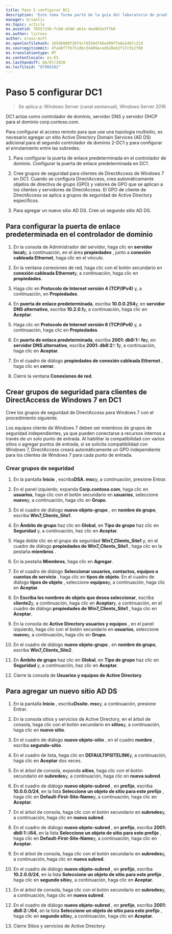 ```yaml
---
title: Paso 5 configurar DC1
description: 'Este tema forma parte de la guía del laboratorio de pruebas: demostración de una implementación multisitio de DirectAccess para Windows Server 2016'
manager: brianlic
ms.topic: article
ms.assetid: 70357156-fcb0-4346-a61e-4ea963e3ffb0
ms.author: lizross
author: eross-msft
ms.openlocfilehash: 165db880f36f4cf4559d746ed99f7e6a2d87c21d
ms.sourcegitcommit: dfa48f77b751dbc34409aced628eb2f17c912f08
ms.translationtype: MT
ms.contentlocale: es-ES
ms.lasthandoff: 08/07/2020
ms.locfileid: "87969162"
---
```

# <a name="step-5-configure-dc1"></a>Paso 5 configurar DC1

>Se aplica a: Windows Server (canal semianual), Windows Server 2016

DC1 actúa como controlador de dominio, servidor DNS y servidor DHCP para el dominio corp.contoso.com.

Para configurar el acceso remoto para que use una topología multisitio, es necesario agregar un sitio Active Directory Domain Services (AD DS) adicional para el segundo controlador de dominio 2-DC1 y para configurar el enrutamiento entre las subredes.

1. Para configurar la puerta de enlace predeterminada en el controlador de dominio. Configurar la puerta de enlace predeterminada en DC1.

2. Cree grupos de seguridad para clientes de DirectAccess de Windows 7 en DC1. Cuando se configura DirectAccess, crea automáticamente objetos de directiva de grupo (GPO) y valores de GPO que se aplican a los clientes y servidores de DirectAccess. El GPO de cliente de DirectAccess se aplica a grupos de seguridad de Active Directory específicos.

3. Para agregar un nuevo sitio AD DS. Cree un segundo sitio AD DS.

## <a name="to-configure-the-default-gateway-on-the-domain-controller"></a>Para configurar la puerta de enlace predeterminada en el controlador de dominio

1.  En la consola de Administrador del servidor, haga clic en **servidor local**y, a continuación, en el área **propiedades** , junto a **conexión cableada Ethernet**, haga clic en el vínculo.

2.  En la ventana conexiones de red, haga clic con el botón secundario en **conexión cableada Ethernet**y, a continuación, haga clic en **propiedades**.

3.  Haga clic en **Protocolo de Internet versión 4 (TCP/IPv4)** y, a continuación, en **Propiedades**.

4.  En **puerta de enlace predeterminada**, escriba **10.0.0.254**y, en **servidor DNS alternativo**, escriba **10.2.0.1**y, a continuación, haga clic en **Aceptar**.

5.  Haga clic en **Protocolo de Internet versión 6 (TCP/IPv6)** y, a continuación, haga clic en **Propiedades**.

6.  En **puerta de enlace predeterminada**, escriba **2001: db8:1:: fe**y, en **servidor DNS alternativo**, escriba **2001: db8:2:: 1**y, a continuación, haga clic en **Aceptar**.

7.  En el cuadro de diálogo **propiedades de conexión cableada Ethernet** , haga clic en **cerrar**.

8.  Cierre la ventana **Conexiones de red**.

## <a name="create-security-groups-for-windows-7-directaccess-clients-on-dc1"></a>Crear grupos de seguridad para clientes de DirectAccess de Windows 7 en DC1
Cree los grupos de seguridad de DirectAccess para Windows 7 con el procedimiento siguiente.

 Los equipos cliente de Windows 7 deben ser miembros de grupos de seguridad independientes, ya que pueden conectarse a recursos internos a través de un solo punto de entrada. Al habilitar la compatibilidad con varios sitios o agregar puntos de entrada, si se solicita compatibilidad con Windows 7, DirectAccess creará automáticamente un GPO independiente para los clientes de Windows 7 para cada punto de entrada.

### <a name="create-security-groups"></a>Crear grupos de seguridad

1.  En la pantalla **Inicio** , escriba**DSA. msc**y, a continuación, presione Entrar.

2.  En el panel izquierdo, expanda **Corp.contoso.com**, haga clic en **usuarios**, haga clic con el botón secundario en **usuarios**, seleccione **nuevo**y, a continuación, haga clic en **Grupo**.

3.  En el cuadro de diálogo **nuevo objeto-grupo** , en **nombre de grupo**, escriba **Win7_Clients_Site1**.

4.  En **Ámbito de grupo** haz clic en **Global**, en **Tipo de grupo** haz clic en **Seguridad** y, a continuación, haz clic en **Aceptar**.

5.  Haga doble clic en el grupo de seguridad **Win7_Clients_Site1** y, en el cuadro de diálogo **propiedades de Win7_Clients_Site1** , haga clic en la pestaña **miembros** .

6.  En la pestaña **Miembros**, haga clic en **Agregar**.

7.  En el cuadro de diálogo **Seleccionar usuarios, contactos, equipos o cuentas de servicio** , haga clic en **tipos de objeto**. En el cuadro de diálogo **tipos de objeto** , seleccione **equipos**y, a continuación, haga clic en **Aceptar**.

8.  En **Escriba los nombres de objeto que desea seleccionar**, escriba **cliente2**y, a continuación, haga clic en **Aceptar**y, a continuación, en el cuadro de diálogo **propiedades de Win7_Clients_Site1** , haga clic en **Aceptar**.

9. En la consola de **Active Directory usuarios y equipos** , en el panel izquierdo, haga clic con el botón secundario en **usuarios**, seleccione **nuevo**y, a continuación, haga clic en **Grupo**.

10. En el cuadro de diálogo **nuevo objeto-grupo** , en **nombre de grupo**, escriba **Win7_Clients_Site2**.

11. En **Ámbito de grupo** haz clic en **Global**, en **Tipo de grupo** haz clic en **Seguridad** y, a continuación, haz clic en **Aceptar**.

12. Cierre la consola de **Usuarios y equipos de Active Directory**.

## <a name="to-add-a-new-ad-ds-site"></a>Para agregar un nuevo sitio AD DS

1.  En la pantalla **Inicio** , escriba**Dssite. msc**y, a continuación, presione Entrar.

2.  En la consola sitios y servicios de Active Directory, en el árbol de consola, haga clic con el botón secundario en **sitios**y, a continuación, haga clic en **nuevo sitio**.

3.  En el cuadro de diálogo **nuevo objeto-sitio** , en el cuadro **nombre** , escriba **segundo-sitio**.

4.  En el cuadro de lista, haga clic en **DEFAULTIPSITELINK**y, a continuación, haga clic en **Aceptar** dos veces.

5.  En el árbol de consola, expanda **sitios**, haga clic con el botón secundario en **subredes**y, a continuación, haga clic en **nueva subred**.

6.  En el cuadro de diálogo **nuevo objeto-subred** , en **prefijo**, escriba **10.0.0.0/24**, en la lista **Seleccione un objeto de sitio para este prefijo** , haga clic en **Default-First-Site-Name**y, a continuación, haga clic en **Aceptar**.

7.  En el árbol de consola, haga clic con el botón secundario en **subredes**y, a continuación, haga clic en **nueva subred**.

8.  En el cuadro de diálogo **nuevo objeto-subred** , en **prefijo**, escriba **2001: db8:1::/64**, en la lista **Seleccione un objeto de sitio para este prefijo** , haga clic en **Default-First-Site-Name**y, a continuación, haga clic en **Aceptar**.

9. En el árbol de consola, haga clic con el botón secundario en **subredes**y, a continuación, haga clic en **nueva subred**.

10. En el cuadro de diálogo **nuevo objeto-subred** , en **prefijo**, escriba **10.2.0.0/24**, en la lista **Seleccione un objeto de sitio para este prefijo** , haga clic en **segundo sitio**y, a continuación, haga clic en **Aceptar**.

11. En el árbol de consola, haga clic con el botón secundario en **subredes**y, a continuación, haga clic en **nueva subred**.

12. En el cuadro de diálogo **nuevo objeto-subred** , en **prefijo**, escriba **2001: db8:2::/64**, en la lista **Seleccione un objeto de sitio para este prefijo** , haga clic en **segundo sitio**y, a continuación, haga clic en **Aceptar**.

13. Cierre Sitios y servicios de Active Directory.



